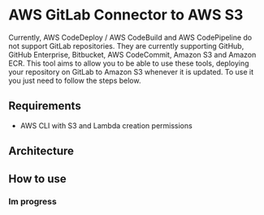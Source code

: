# AWS GitLab Connector to AWS S3

Currently, AWS CodeDeploy / AWS CodeBuild and AWS CodePipeline do not support GitLab repositories. They are currently supporting GitHub, GitHub Enterprise, Bitbucket, AWS CodeCommit, Amazon S3 and Amazon ECR. This tool aims to allow you to be able to use these tools, deploying your repository on GitLab to Amazon S3 whenever it is updated. To use it you just need to follow the steps below.

## Requirements
* AWS CLI with S3 and Lambda creation permissions

## Architecture

## How to use

### Im progress
